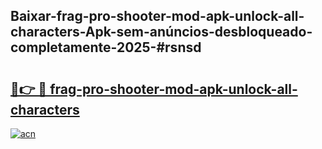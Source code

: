 ## Baixar-frag-pro-shooter-mod-apk-unlock-all-characters-Apk-sem-anúncios-desbloqueado-completamente-2025-#rsnsd

# <h2><a href="https://ainizakaria.my?title=frag-pro-shooter-mod-apk-unlock-all-characters&ref=22M">🔗👉 🔴 frag-pro-shooter-mod-apk-unlock-all-characters</a></h2>

[![acn](https://github.com/user-attachments/assets/0f9c940e-d8b0-45ae-aac7-cd30a18b3e1c)](https://ainizakaria.my?title=frag-pro-shooter-mod-apk-unlock-all-characters&ref=22M)

